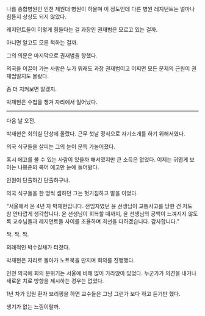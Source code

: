 나름 종합병원인 인천 제원대 병원이 하물며 이 정도인데 다른 병원 레지던트는 얼마나 힘들지 상상도 되지 않았다.

레지던트들이 이렇게 힘들다는 걸 과장인 권재범은 모르고 있는 걸까.

아니면 알고도 모른 척하는 걸까.

그의 의문은 마지막으로 권재범을 향했다.

의국을 이끌어 가는 사람은 누가 뭐래도 과장 권재범이고 어쩌면 모든 문제의 근원이 권재범일지도 몰랐다.

좀 더 지켜보면 알겠지.

박재현은 수첩을 챙겨 자리에서 일어났다.

* * *

다음 날 오전.

박재현은 회의실 단상에 올랐다. 근무 첫날 정식으로 자기소개를 하기 위해서였다.

의국 식구들을 살피는 그의 눈이 문득 가늘어졌다.

혹시 에고를 볼 수 있는 사람이 있을까 해서였지만 큰 소득은 없었다. 이제는 귀엽게 보이는 나봉준의 복어 에고만 눈에 들어왔다.

인원이 단출하긴 단출하구나.

의국 식구들을 한 명씩 셈하던 그는 헛기침하고 말을 이었다.

“서울에서 온 4년 차 박재현입니다. 전임자였던 윤 선생님이 교통사고를 당한 건 저도 참 안타깝게 생각합니다. 윤 선생님이 회복할 때까지, 윤 선생님의 공백이 느껴지지 않도록 교수님들과 레지던트들 사이를 조율하며 최선을 다하겠습니다. 감사합니다.”

짝. 짝. 짝.

의례적인 박수갈채가 터졌다.

박재현은 자리로 돌아가 노트북을 만지며 회의를 진행했다.

인천 의국에 회의 분위기는 서울에 비해 많이 가라앉아 있었다. 누군가가 의견을 내거나 새로운 치료 방향을 제시하는 경우는 없었다.

1년 차가 입원 환자 브리핑을 하면 교수들은 그냥 그런가 보다 하고 듣기만 했다.

생기가 없는 느낌이랄까.